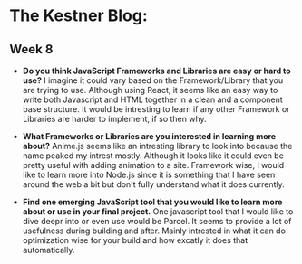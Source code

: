 # The Kestner Blog:

## Week 8

* **Do you think JavaScript Frameworks and Libraries are easy or hard to use?**
 I imagine it could vary based on the Framework/Library that you are trying to use. Although using React, it seems like an easy way to write both Javascript and HTML together in a clean and a component base structure. It would be intresting to learn if any other Framework or Libraries are harder to implement, if so then why. 



* **What Frameworks or Libraries are you interested in learning more about?**
Anime.js seems like an intresting library to look into because the name peaked my intrest mostly. Although it looks like it could even be pretty useful with adding animation to a site. Framework wise, I would like to learn more into Node.js since it is something that I have seen around the web a bit but don't fully understand what it does currently. 




* **Find one emerging JavaScript tool that you would like to learn more about or use in your final project.**
One javascript tool that I would like to dive deepr into or even use would be Parcel. It seems to provide a lot of usefulness during building and after. Mainly intrested in what it can do optimization wise for your build and how excatly it does that automatically. 